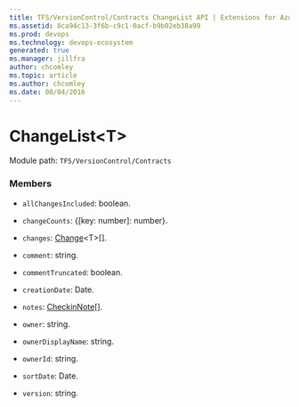 ```yaml
---
title: TFS/VersionControl/Contracts ChangeList API | Extensions for Azure DevOps Services
ms.assetid: 8ca94c13-3f6b-c9c1-0acf-b9b02eb38a99
ms.prod: devops
ms.technology: devops-ecosystem
generated: true
ms.manager: jillfra
author: chcomley
ms.topic: article
ms.author: chcomley
ms.date: 08/04/2016
---
```


# ChangeList&lt;T&gt;

Module path: `TFS/VersionControl/Contracts`


### Members

* `allChangesIncluded`: boolean. 

* `changeCounts`: {[key: number]: number}. 

* `changes`: [Change](../../../TFS/VersionControl/Contracts/Change.md)&lt;T&gt;[]. 

* `comment`: string. 

* `commentTruncated`: boolean. 

* `creationDate`: Date. 

* `notes`: [CheckinNote](../../../TFS/VersionControl/Contracts/CheckinNote.md)[]. 

* `owner`: string. 

* `ownerDisplayName`: string. 

* `ownerId`: string. 

* `sortDate`: Date. 

* `version`: string. 

